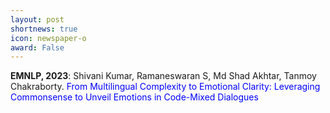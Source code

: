 ```yaml
---
layout: post
shortnews: true
icon: newspaper-o
award: False
---
```



<b>EMNLP, 2023</b>: Shivani Kumar, Ramaneswaran S, Md Shad Akhtar, Tanmoy Chakraborty. <font color="blue">From Multilingual Complexity to Emotional Clarity: Leveraging Commonsense to Unveil Emotions in Code-Mixed Dialogues</font> 